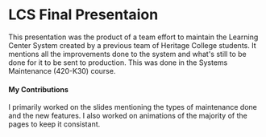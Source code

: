 # LCS Final Presentaion
This presentation was the product of a team effort to maintain the Learning Center System created by a previous team of Heritage College students. It mentions all the improvements done to the system and what's still to be done for it to be sent to production. This was done in the Systems Maintenance (420-K30) course.
#### My Contributions
I primarily worked on the slides mentioning the types of maintenance done and the new features. I also worked on animations of the majority of the pages to keep it consistant.
